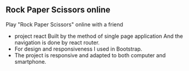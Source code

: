 ## Rock Paper Scissors online

Play "Rock Paper Scissors" online with a friend

- project react Built by the method of single page application And the navigation is done by react router.
- For design and responsiveness I used in Bootstrap.
- The project is responsive and adapted to both computer and smartphone.
